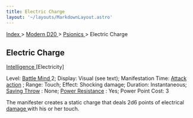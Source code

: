 ```yaml
---
title: Electric Charge
layout: '~/layouts/MarkdownLayout.astro'
---
```


[ Index ](/) > [ Modern D20 ](/modern.d20.srd) > [ Psionics ](/modern.d20.srd/psionics) > Electric Charge

##  Electric Charge

[ Intelligence ](/modern.d20.srd/basics/ability.scores) [Electricity]

Level: [ Battle Mind ](/modern.d20.srd/classes/advanced/battle.mind) 2;
Display: Visual (see text); Manifestation Time: [ Attack action](/modern.d20.srd/combat/attack.actions) ; Range: Touch; Effect: Shocking
damage; Duration: Instantaneous; [ Saving Throw](/modern.d20.srd/basics/saving.throws) : None; [ Power Resistance](/modern.d20.srd/special.abilities/power.resistance) : Yes; Power Point Cost:
3

The manifester creates a static charge that deals 2d6 points of electrical [damage ](/modern.d20.srd/combat/damage) with his or her touch.

